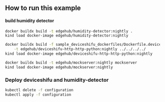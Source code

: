 ## How to run this example

#### build humidity detector
```bash
docker buildx build -t edgehub/humidity-detector:nightly .  
kind load docker-image edgehub/humidity-detector:nightly

docker buildx build -f sample_deviceshifu_dockerfiles/Dockerfile.deviceshifuHTTP-Python \
    -t edgehub/deviceshifu-http-http-python:nightly ../../../../
kind load docker-image edgehub/deviceshifu-http-http-python:nightly

docker buildx build -t edgehub/mockserver:nightly mockserver
kind load docker-image edgehub/mockserver:nightly
```

### Deploy deviceshifu and humidity-detector
```bash
kubectl delete -f configuration
kubectl apply -f configuration
```